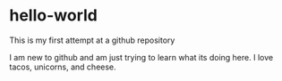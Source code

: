 # hello-world
This is my first attempt at a github repository


I am new to github and am just trying to learn what its doing here. 
I love tacos, unicorns, and cheese. 

